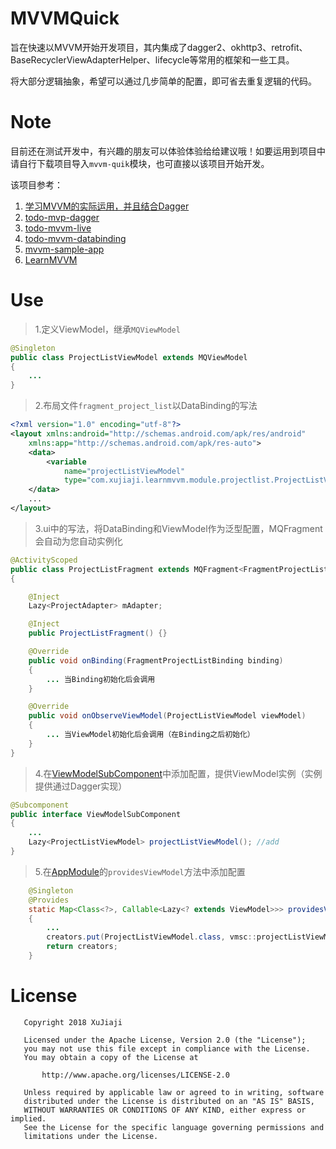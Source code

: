 # MVVMQuick
旨在快速以MVVM开始开发项目，其内集成了dagger2、okhttp3、retrofit、BaseRecyclerViewAdapterHelper、lifecycle等常用的框架和一些工具。

将大部分逻辑抽象，希望可以通过几步简单的配置，即可省去重复逻辑的代码。

# Note
目前还在测试开发中，有兴趣的朋友可以体验体验给给建议哦！如要运用到项目中请自行下载项目导入`mvvm-quik`模块，也可直接以该项目开始开发。

该项目参考：

1. [学习MVVM的实际运用，并且结合Dagger](https://proandroiddev.com/mvvm-architecture-viewmodel-and-livedata-part-2-di-1a6b1f96d84b)
2. [todo-mvp-dagger](https://github.com/googlesamples/android-architecture/tree/todo-mvp-dagger)
3. [todo-mvvm-live](https://github.com/googlesamples/android-architecture/tree/todo-mvvm-live)
4. [todo-mvvm-databinding](https://github.com/googlesamples/android-architecture/tree/todo-mvvm-databinding)
5. [mvvm-sample-app](https://github.com/hazems/mvvm-sample-app)
6. [LearnMVVM](https://github.com/xujiaji/learn-android/tree/learn-mvvm)


# Use
> 1.定义ViewModel，继承`MQViewModel`

``` java
@Singleton
public class ProjectListViewModel extends MQViewModel
{
    ...
}
```
> 2.布局文件`fragment_project_list`以DataBinding的写法

```xml
<?xml version="1.0" encoding="utf-8"?>
<layout xmlns:android="http://schemas.android.com/apk/res/android"
    xmlns:app="http://schemas.android.com/apk/res-auto">
    <data>
        <variable
            name="projectListViewModel"
            type="com.xujiaji.learnmvvm.module.projectlist.ProjectListViewModel"/>
    </data>
    ...
</layout>
```
> 3.ui中的写法，将DataBinding和ViewModel作为泛型配置，MQFragment会自动为您自动实例化

```java
@ActivityScoped
public class ProjectListFragment extends MQFragment<FragmentProjectListBinding, ProjectListViewModel>
{

    @Inject
    Lazy<ProjectAdapter> mAdapter;

    @Inject
    public ProjectListFragment() {}

    @Override
    public void onBinding(FragmentProjectListBinding binding)
    {
        ... 当Binding初始化后会调用
    }

    @Override
    public void onObserveViewModel(ProjectListViewModel viewModel)
    {
        ... 当ViewModel初始化后会调用（在Binding之后初始化）
    }
}
```
> 4.在[ViewModelSubComponent](app\src\main\java\com\xujiaji\learnmvvm\di\ViewModelSubComponent.java)中添加配置，提供ViewModel实例（实例提供通过Dagger实现）

```java
@Subcomponent
public interface ViewModelSubComponent
{
    ...
    Lazy<ProjectListViewModel> projectListViewModel(); //add
}
```
> 5.在[AppModule](app\src\main\java\com\xujiaji\learnmvvm\di\AppModule.java)的`providesViewModel`方法中添加配置

```java
    @Singleton
    @Provides
    static Map<Class<?>, Callable<Lazy<? extends ViewModel>>> providesViewModel(ViewModelSubComponent.Builder viewModelSubComponent)
    {
        ...
        creators.put(ProjectListViewModel.class, vmsc::projectListViewModel);//add
        return creators;
    }
```

# License
```
   Copyright 2018 XuJiaji

   Licensed under the Apache License, Version 2.0 (the "License");
   you may not use this file except in compliance with the License.
   You may obtain a copy of the License at

       http://www.apache.org/licenses/LICENSE-2.0

   Unless required by applicable law or agreed to in writing, software
   distributed under the License is distributed on an "AS IS" BASIS,
   WITHOUT WARRANTIES OR CONDITIONS OF ANY KIND, either express or implied.
   See the License for the specific language governing permissions and
   limitations under the License.
```